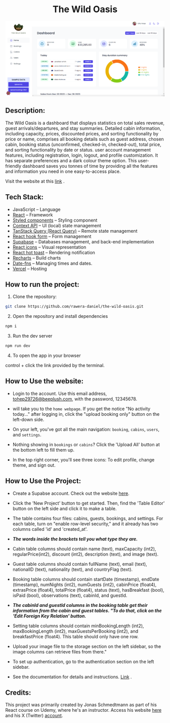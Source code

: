 <h1 align="center">The Wild Oasis</h1>

![A screenshot of the homepage of The wild oasis](/public/Screenshot%202023-12-26%20101030.png)

## Description:

The Wild Oasis is a dashboard that displays statistics on total sales revenue, guest arrivals/departures, and stay summaries. Detailed cabin information, including capacity, prices, discounted prices, and sorting functionality by price or name, comprises all booking details such as guest address, chosen cabin, booking status (unconfirmed, checked-in, checked-out), total price, and sorting functionality by date or status. user account management features, including registration, login, logout, and profile customization. It has separate preferences and a dark colour theme option. This user-friendly dashboard saves you tonnes of time by providing all the features and information you need in one easy-to-access place.

Visit the website at this [link](https://the-wild-oasis-rawera.vercel.app/) .

## Tech Stack:

- JavaScript – Language
- [React](https://react.dev/learn) – Framework
- [Styled components](https://tailwindcss.com/) – Styling component
- [Context API](https://react.dev/reference/react/createContext) – UI (local) state management
- [TanStack Query (React Query)](https://reactrouter.com/en/main) – Remote state management
- [React hook form](https://react-hook-form.com/) – Form management
- [Supabase](https://supabase.com/) – Databases management, and back-end implementation
- [React icons](https://react-icons.github.io/react-icons/) – Visual representation
- [React hot toast](https://react-hot-toast.com/) – Rendering notification
- [Recharts](https://recharts.org/en-US/) – Build charts
- [Date-fns](https://date-fns.org/) – Managing times and dates.
- [Vercel](https://vercel.com/) – Hosting

## How to run the project:

1. Clone the repository:

```bash
git clone https://github.com/rawera-daniel/the-wild-oasis.git
```

2. Open the repository and install dependencies

```bash
npm i
```

3. Run the dev server

```bash
npm run dev
```

4. To open the app in your browser

control + click the link provided by the terminal.

## How to Use the website:

- Login to the account. Use this email address, tohep29726@beeplush.com, with the password, 12345678.

- will take you to the `home webpage`. If you get the notice "No activity today..." after logging in, click the "upload booking only" button on the left-down side.

* On your left, you've got all the main navigation: `booking`, `cabins`, `users`, and `settings`.

* Nothing showing in `bookings` or `cabins`? Click the 'Upload All' button at the bottom left to fill them up.

* In the top right corner, you'll see three icons: To edit profile, change theme, and sign out.

## How to Use the Project:

- Create a Supabse account. Check out the website [here](https://supabase.com/).

- Click the 'New Project' button to get started. Then, find the 'Table Editor' button on the left side and click it to make a table.

- The table contains four files: cabins, guests, bookings, and settings. For each table, turn on "enable row-level security," and it already has two columns called 'id' and 'created_at'.

* **_The words inside the brackets tell you what type they are._**

* Cabin table columns should contain name (text), maxCapacity (int2), regularPrice(int2), discount (int2), description (text), and image (text).

* Guest table columns should contain fullName (text), email (text), nationalID (text), nationality (text), and countryFlag (text).

* Booking table columns should contain startDate (timestamp), endDate (timestamp), numNights (int2), numGuests (int2), cabinPrice (float4), extrasPrice (float4), totalPrice (float4), status (text), hasBreakfast (bool), isPaid (bool), observations (text), cabinId, and guestId.

* **_The cabinId and guestId columns in the booking table get their information from the cabin and guest tables. "To do that, click on the 'Edit Foreign Key Relation' button._**

- Setting table columns should contain minBookingLength (int2), maxBookingLength (int2), maxGuestsPerBooking (int2), and breakfastPrice (float4). This table should only have one row.

* Upload your image file to the storage section on the left sidebar, so the image columns can retrieve files from there."

* To set up authentication, go to the authentication section on the left sidebar.

* See the documentation for details and instructions. [Link](https://supabase.com/docs/reference/javascript/installing) .

## Credits:

This project was primarily created by Jonas Schmedtmann as part of his React course on Udemy, where he's an instructor. Access his website [here](https://codingheroes.io/) and his X (Twitter) [account](https://twitter.com/jonasschmedtman).
